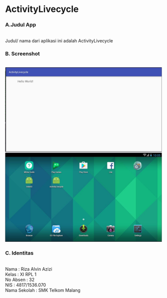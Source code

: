 # ActivityLivecycle

### A.Judul App
<br> Judul/ nama dari aplikasi ini adalah ActivityLivecycle

### B. Screenshot
<br> ![Gambar1](https://github.com/rizaalvinazizi1234/ActivityLivecycle/blob/master/4a.JPG)
<br> ![Gambar2](https://github.com/rizaalvinazizi1234/ActivityLivecycle/blob/master/4b.JPG)

### C. Identitas
<br>Nama : Riza Alvin Azizi
<br>Kelas : XI RPL 1
<br>No Absen : 32
<br>NIS : 4817/1536.070
<br>Nama Sekolah : SMK Telkom Malang
